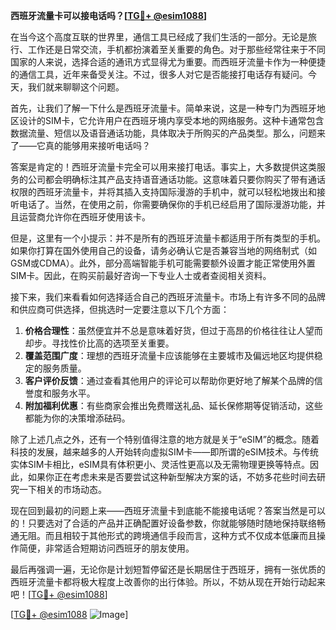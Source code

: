 **西班牙流量卡可以接电话吗？[[TG💪+ @esim1088](https://t.me/s/esim1088)]**

在当今这个高度互联的世界里，通信工具已经成了我们生活的一部分。无论是旅行、工作还是日常交流，手机都扮演着至关重要的角色。对于那些经常往来于不同国家的人来说，选择合适的通讯方式显得尤为重要。而西班牙流量卡作为一种便捷的通信工具，近年来备受关注。不过，很多人对它是否能接打电话存有疑问。今天，我们就来聊聊这个问题。

首先，让我们了解一下什么是西班牙流量卡。简单来说，这是一种专门为西班牙地区设计的SIM卡，它允许用户在西班牙境内享受本地的网络服务。这种卡通常包含数据流量、短信以及语音通话功能，具体取决于所购买的产品类型。那么，问题来了——它真的能够用来接听电话吗？

答案是肯定的！西班牙流量卡完全可以用来接打电话。事实上，大多数提供这类服务的公司都会明确标注其产品支持语音通话功能。这意味着只要你购买了带有通话权限的西班牙流量卡，并将其插入支持国际漫游的手机中，就可以轻松地拨出和接听电话了。当然，在使用之前，你需要确保你的手机已经启用了国际漫游功能，并且运营商允许你在西班牙使用该卡。

但是，这里有一个小提示：并不是所有的西班牙流量卡都适用于所有类型的手机。如果你打算在国外使用自己的设备，请务必确认它是否兼容当地的网络制式（如GSM或CDMA）。此外，部分高端智能手机可能需要额外设置才能正常使用外置SIM卡。因此，在购买前最好咨询一下专业人士或者查阅相关资料。

接下来，我们来看看如何选择适合自己的西班牙流量卡。市场上有许多不同的品牌和供应商可供选择，但挑选时一定要注意以下几个方面：

1. **价格合理性**：虽然便宜并不总是意味着好货，但过于高昂的价格往往让人望而却步。寻找性价比高的选项至关重要。
2. **覆盖范围广度**：理想的西班牙流量卡应该能够在主要城市及偏远地区均提供稳定的服务质量。
3. **客户评价反馈**：通过查看其他用户的评论可以帮助你更好地了解某个品牌的信誉度和服务水平。
4. **附加福利优惠**：有些商家会推出免费赠送礼品、延长保修期等促销活动，这些都能为你的决策增添砝码。

除了上述几点之外，还有一个特别值得注意的地方就是关于“eSIM”的概念。随着科技的发展，越来越多的人开始转向虚拟SIM卡——即所谓的eSIM技术。与传统实体SIM卡相比，eSIM具有体积更小、灵活性更高以及无需物理更换等特点。因此，如果你正在考虑未来是否要尝试这种新型解决方案的话，不妨多花些时间去研究一下相关的市场动态。

现在回到最初的问题上来——西班牙流量卡到底能不能接电话呢？答案当然是可以的！只要选对了合适的产品并正确配置好设备参数，你就能够随时随地保持联络畅通无阻。而且相较于其他形式的跨境通信手段而言，这种方式不仅成本低廉而且操作简便，非常适合短期访问西班牙的朋友使用。

最后再强调一遍，无论你是计划短暂停留还是长期居住于西班牙，拥有一张优质的西班牙流量卡都将极大程度上改善你的出行体验。所以，不妨从现在开始行动起来吧！[[TG💪+ @esim1088](https://t.me/s/esim1088)]

[[TG💪+ @esim1088](https://t.me/s/esim1088) ![Image](https://i.postimg.cc/4NQfJmqS/Snipaste-2025-05-13-00-14-12.png)]
